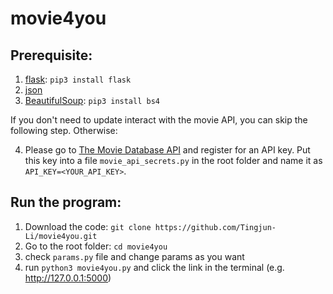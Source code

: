 # movie4you

## Prerequisite:
1. [flask](https://flask.palletsprojects.com/en/2.2.x/): `pip3 install flask`
2. [json](https://docs.python.org/3/library/json.html)
3. [BeautifulSoup](https://www.crummy.com/software/BeautifulSoup/bs4/doc/): `pip3 install bs4`

If you don't need to update interact with the movie API, you can skip the following step. Otherwise:

4. Please go to [The Movie Database API](https://developers.themoviedb.org/3/getting-started/introduction) and register for an API key. Put this key into a file `movie_api_secrets.py` in the root folder and name it as `API_KEY=<YOUR_API_KEY>`.

## Run the program:
1. Download the code: `git clone https://github.com/Tingjun-Li/movie4you.git`
2. Go to the root folder: `cd movie4you` 
3. check `params.py` file and change params as you want
4. run `python3 movie4you.py` and click the link in the terminal (e.g. http://127.0.0.1:5000)
